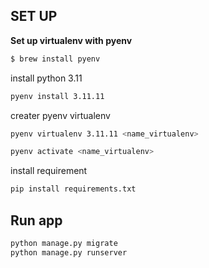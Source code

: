 ## SET UP

**Set up virtualenv with pyenv**

```sh
$ brew install pyenv
```

install python 3.11

```sh
pyenv install 3.11.11
```

creater pyenv virtualenv

```sh
pyenv virtualenv 3.11.11 <name_virtualenv>
```

```sh
pyenv activate <name_virtualenv>
```

install requirement

```sh
pip install requirements.txt
```

## Run app

```sh
python manage.py migrate
python manage.py runserver
```
